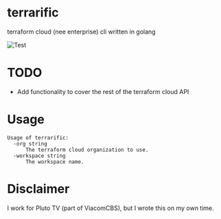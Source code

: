 # terrarific
terraform cloud (nee enterprise) cli written in golang

![Test](https://github.com/iggy/terrarific/workflows/Test/badge.svg?branch=master)

# TODO
* Add functionality to cover the rest of the terraform cloud API

# Usage
```
Usage of terrarific:
  -org string
      The terraform cloud organization to use.
  -workspace string
      The workspace name.
```

# Disclaimer
I work for Pluto TV (part of ViacomCBS), but I wrote this on my own time.
